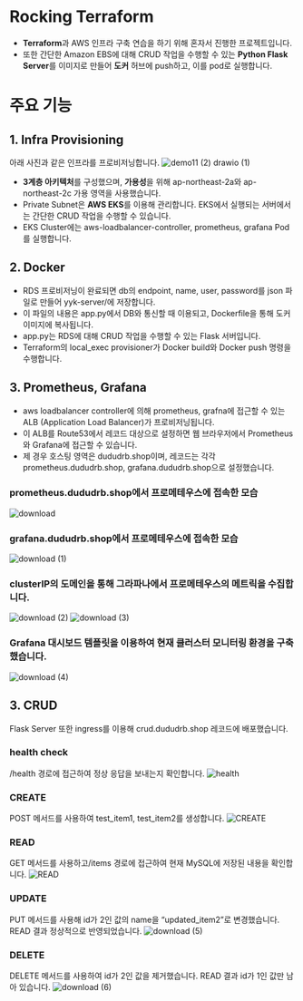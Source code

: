 # Rocking Terraform
- **Terraform**과 AWS 인프라 구축 연습을 하기 위해 혼자서 진행한 프로젝트입니다.
- 또한 간단한 Amazon EBS에 대해 CRUD 작업을 수행할 수 있는 **Python Flask Server**를 이미지로 만들어 **도커** 허브에 push하고, 이를 pod로 실행합니다.


# 주요 기능
## 1. Infra Provisioning
아래 사진과 같은 인프라를 프로비저닝합니다.
![demo11 (2) drawio (1)](https://github.com/user-attachments/assets/1234a8c1-14e7-4ffa-9cbb-40427a34f931)
- **3계층 아키텍처**를 구성했으며, **가용성**을 위해 ap-northeast-2a와 ap-northeast-2c 가용 영역을 사용했습니다.
- Private Subnet은 **AWS EKS**를 이용해 관리합니다. EKS에서 실행되는 서버에서는 간단한 CRUD 작업을 수행할 수 있습니다.
- EKS Cluster에는 aws-loadbalancer-controller, prometheus, grafana Pod를 실행합니다.

## 2. Docker
- RDS 프로비저닝이 완료되면 db의 endpoint, name, user, password를 json 파일로 만들어 yyk-server/에 저장합니다.
- 이 파일의 내용은 app.py에서 DB와 통신할 때 이용되고, Dockerfile을 통해 도커 이미지에 복사됩니다.
- app.py는 RDS에 대해 CRUD 작업을 수행할 수 있는 Flask 서버입니다.
- Terraform의 local_exec provisioner가 Docker build와 Docker push 명령을 수행합니다.

## 3. Prometheus, Grafana
- aws loadbalancer controller에 의해 prometheus, grafna에 접근할 수 있는 ALB (Application Load Balancer)가 프로비저닝됩니다.
- 이 ALB를 Route53에서 레코드 대상으로 설정하면 웹 브라우저에서 Prometheus와 Grafana에 접근할 수 있습니다.
- 제 경우 호스팅 영역은 dududrb.shop이며, 레코드는 각각 prometheus.dududrb.shop, grafana.dududrb.shop으로 설정했습니다.

### prometheus.dududrb.shop에서 프로메테우스에 접속한 모습
![download](https://github.com/user-attachments/assets/c27a7764-f65c-490c-9eda-641bb6818a00)

### grafana.dududrb.shop에서 프로메테우스에 접속한 모습
![download (1)](https://github.com/user-attachments/assets/e65902fb-26e8-46a8-aab5-5915dac490c8)

### clusterIP의 도메인을 통해 그라파나에서 프로메테우스의 메트릭을 수집합니다.
![download (2)](https://github.com/user-attachments/assets/644d5f29-894e-4b6f-9cd2-f215b136ae39)
![download (3)](https://github.com/user-attachments/assets/eb2d6ef2-d9a8-46f4-953c-1dd22343b568)

### Grafana 대시보드 템플릿을 이용하여 현재 클러스터 모니터링 환경을 구축했습니다.
![download (4)](https://github.com/user-attachments/assets/af55737c-a216-47c3-ad63-da5da1701f46)

## 3. CRUD
Flask Server 또한 ingress를 이용해 crud.dududrb.shop 레코드에 배포했습니다.

### health check
/health 경로에 접근하여 정상 응답을 보내는지 확인합니다.
![health](https://github.com/user-attachments/assets/bf558bbb-1765-40e4-b893-a0b9ae12cb01)

### CREATE
POST 메서드를 사용하여 test_item1, test_item2를 생성합니다.
![CREATE](https://github.com/user-attachments/assets/a152092d-7fce-48ea-b1de-0f22d2cefb8f)

### READ
GET 메서드를 사용하고/items 경로에 접근하여 현재 MySQL에 저장된 내용을 확인합니다.
![READ](https://github.com/user-attachments/assets/dfde6db3-b8da-43a4-b6a6-e521196bcad8)

### UPDATE
PUT 메서드를 사용해 id가 2인 값의 name을 “updated_item2”로 변경했습니다.
READ 결과 정상적으로 반영되었습니다.
![download (5)](https://github.com/user-attachments/assets/68c5575d-bd56-4172-88e2-e01f7f2ff201)

### DELETE 
DELETE 메서드를 사용하여 id가 2인 값을 제거했습니다.
READ 결과 id가 1인 값만 남아 있습니다.
![download (6)](https://github.com/user-attachments/assets/546a0701-f8a8-4137-b08d-44c9853cc9bc)


